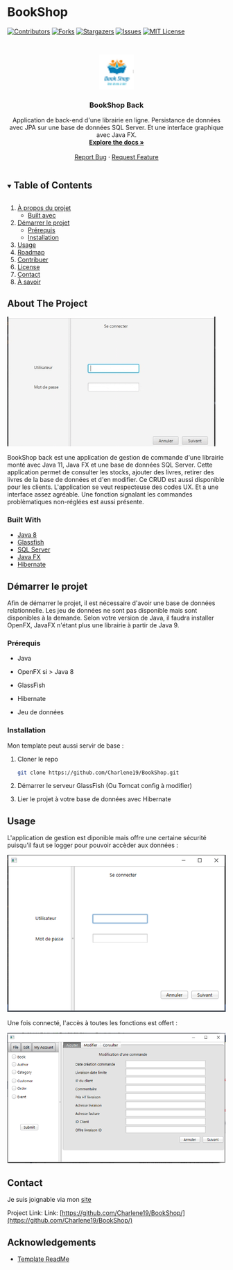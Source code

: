 # BookShop

<!--
*** Thanks for checking out the Best-README-Template. If you have a suggestion
*** that would make this better, please fork the repo and create a pull request
*** or simply open an issue with the tag "enhancement".
*** Thanks again! Now go create something AMAZING! :D
***
***
***
*** To avoid retyping too much info. Do a search and replace for the following:
*** github_username, repo_name, twitter_handle, email, project_title, project_description
-->



<!-- PROJECT SHIELDS -->
<!--
*** I'm using markdown "reference style" links for readability.
*** Reference links are enclosed in brackets [ ] instead of parentheses ( ).
*** See the bottom of this document for the declaration of the reference variables
*** for contributors-url, forks-url, etc. This is an optional, concise syntax you may use.
*** https://www.markdownguide.org/basic-syntax/#reference-style-links
-->
[![Contributors][contributors-shield]][contributors-url]
[![Forks][forks-shield]][forks-url]
[![Stargazers][stars-shield]][stars-url]
[![Issues][issues-shield]][issues-url]
[![MIT License][license-shield]][license-url]




<!-- PROJECT LOGO -->
<br />
<p align="center">
  <a href="https://github.com/Charlene19/BookShop">
    <img src="https://github.com/zvrsd/bookshop-back/blob/master/icone.png" alt="Logo" width="80" height="80">
  </a>

  <h3 align="center">BookShop Back</h3>

  <p align="center">
    Application de back-end d'une librairie en ligne. Persistance de données avec JPA sur une base de données SQL Server. Et une interface graphique avec Java FX. 
    <br />
    <a href="https://github.com/Charlene19/secondBrain"><strong>Explore the docs »</strong></a>
    <br />
    <br />
    <a href="https://github.com/Charlene19/BookShop/issues">Report Bug</a>
    ·
    <a href="href="https://github.com/Charlene19/BookShop/issues">Request Feature</a>
  </p>
</p>



<!-- TABLE OF CONTENTS -->
<details open="open">
  <summary><h2 style="display: inline-block">Table of Contents</h2></summary>
  <ol>
    <li>
      <a href="#about-the-project">À propos du projet</a>
      <ul>
        <li><a href="#built-with">Built avec</a></li>
      </ul>
    </li>
    <li>
      <a href="#getting-started">Démarrer le projet</a>
      <ul>
        <li><a href="#prérequis">Prérequis</a></li>
        <li><a href="#installation">Installation</a></li>
      </ul>
    </li>
    <li><a href="#usage">Usage</a></li>
    <li><a href="#roadmap">Roadmap</a></li>
    <li><a href="#contributing">Contribuer</a></li>
    <li><a href="#license">License</a></li>
    <li><a href="#contact">Contact</a></li>
    <li><a href="#acknowledgements">À savoir</a></li>
  </ol>
</details>



<!-- ABOUT THE PROJECT -->
## About The Project

![Product Name Screen Shot](https://github.com/Charlene19/Charlene19/blob/main/PortFolio/bACKbs.gif)

BookShop back est une application de gestion de commande d'une librairie monté avec Java 11, Java FX et une base de données SQL Server. Cette application permet de consulter les stocks, ajouter des livres, retirer des livres de la base de données et d'en modifier. Ce CRUD est aussi disponible pour les clients. 
L'application se veut respecteuse des codes UX. Et a une interface assez agréable. 
Une fonction signalant les commandes problèmatiques non-réglées est aussi présente. 


### Built With

* [Java 8 ](https://www.oracle.com/fr/java/technologies/javase-jdk11-downloads.html)
* [Glassfish](https://javaee.github.io/glassfish/)
* [SQL Server](https://www.microsoft.com/fr-fr/sql-server/sql-server-2019)
* [Java FX](https://openjfx.io/)
* [Hibernate](https://hibernate.org/)


<!-- GETTING STARTED -->
## Démarrer le projet

Afin de démarrer le projet, il est nécessaire d'avoir une base de données relationnelle. Les jeu de données ne sont pas disponible mais sont disponibles à la demande. 
Selon votre version de Java, il faudra installer OpenFX, JavaFX n'étant plus une librairie à partir de Java 9.

### Prérequis

* Java 

* OpenFX si > Java 8 

* GlassFish

* Hibernate 

* Jeu de données



### Installation

Mon template peut aussi servir de base :

1. Cloner le repo
   ```sh
   git clone https://github.com/Charlene19/BookShop.git
   ```
2. Démarrer le serveur GlassFish (Ou Tomcat config à modifier)
  
3. Lier le projet à votre base de données avec Hibernate



<!-- USAGE EXAMPLES -->
## Usage

L'application de gestion est diponible mais offre une certaine sécurité puisqu'il faut se logger pour pouvoir accèder aux données : 

![Login](https://github.com/Charlene19/BookShop/blob/master/BookShop/src/views/loginBookShop.png)

Une fois connecté, l'accès à toutes les fonctions est offert :

![Création commande](https://github.com/Charlene19/BookShop/blob/master/BookShop/src/views/creaCommande.png)







<!-- CONTACT -->
## Contact

Je suis joignable via mon [site](https://charlene19.github.io/)


Project Link:  Link: [https://github.com/Charlene19/BookShop/](https://github.com/Charlene19/BookShop/)


<!-- ACKNOWLEDGEMENTS -->
## Acknowledgements

* [Template ReadMe](https://github.com/Charlene19/Best-README-Template/edit/master/README.md)





<!-- MARKDOWN LINKS & IMAGES -->
<!-- https://www.markdownguide.org/basic-syntax/#reference-style-links -->
[contributors-shield]: https://img.shields.io/github/contributors/Charlene19/BookShop.svg?style=for-the-badge
[contributors-url]: https://github.com/Charlene19/BookShop/graphs/contributors
[forks-shield]: https://img.shields.io/github/forks/Charlene19/BookShop.svg?style=for-the-badge
[forks-url]: https://github.com/Charlene19/BookShop/network/members
[stars-shield]: https://img.shields.io/github/stars/Charlene19/BookShop.svg?style=for-the-badge
[stars-url]: https://github.com/Charlene19/BookShop/stargazers
[issues-shield]: https://img.shields.io/github/issues/Charlene19/BookShop.svg?style=for-the-badge
[issues-url]: https://github.com/Charlene19/BookShop/issues
[license-shield]: https://img.shields.io/github/license/Charlene19/BookShop.svg?style=for-the-badge
[license-url]: https://github.com/Charlene19/BookShop/blob/master/LICENSE.txt

